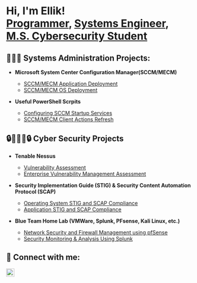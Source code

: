 <h1>Hi, I'm Ellik! <br/><a href="https://github.com/ellikt1">Programmer</a>, <a href="https://www.linkedin.com/in/ellik-trotman-a575581ba">Systems Engineer</a>, <a href="https://www.linkedin.com/in/ellik-trotman-a575581ba">M.S. Cybersecurity Student</a></h1>

<h2>👨🏿‍💻 Systems Administration Projects:</h2>

- <b>Microsoft System Center Configuration Manager(SCCM/MECM)</b>
  - [SCCM/MECM Application Deployment](https://github.com/ellikt1/SCCM-MECM-Application-Deployment.git)
  - [SCCM/MECM OS Deployment](https://github.com/ellikt1/SCCM-MECM-OS-Deployment.git)

- <b>Useful PowerShell Scrpits</b>
  - [Configuring SCCM Startup Services](https://github.com/ellikt1/Configuring-SCCM-Startup-Services.git)
  - [SCCM/MECM Client Actions Refresh ](https://github.com/ellikt1/Configuration-Manager-Client-Actions.git)


<h2>🔒👨🏿‍💻🔒 Cyber Security Projects</h2>

- <b>Tenable Nessus</b>
  - [Vulnerability Assessment](https://github.com/ellikt1/Vulnerability-Scan-Assessments.git)
  - [Enterprise Vulnerability Management Assessment](https://github.com/ellikt1/Enterprise-Vulnerability-Management-Assessment.git)

- <b> Security Implementation Guide (STIG) & Security Content Automation Protocol (SCAP) </b>
  - [Operating System STIG and SCAP Compliance](https://github.com/ellikt1/STIG-and-SCAP-Compliance-for-Windows-10-11-VMs.git)
  - [Application STIG and SCAP Compliance](https://github.com/ellikt1/Application-STIG-SCAP-Compliance.git)


- <b>Blue Team Home Lab (VMWare, Splunk, PFsense, Kali Linux, etc.)</b>
  - [Network Security and Firewall Management using pfSense](https://github.com/ellikt1/Network-Security-and-Firewall-Management-using-pfSense.git)
  - [Security Monitoring & Analysis Using Splunk](https://github.com/ellikt1/Security-Monitoring-Analysis-Using-Splunk.git)


<h2> 🤳 Connect with me:</h2>


[<img align="left" alt="EllikTrotman | LinkedIn" width="22px" src="https://cdn.jsdelivr.net/npm/simple-icons@v3/icons/linkedin.svg" />][linkedin]



[linkedin]: https://www.linkedin.com/in/ellik-trotman-a575581ba

<!--
**Ellikt1/Ellikt1** is a ✨ _special_ ✨ repository because its `README.md` (this file) appears on your GitHub profile.

Here are some ideas to get you started:

- 🔭 I’m currently working on ...
- 🌱 I’m currently learning ...
- 👯 I’m looking to collaborate on ...
- 🤔 I’m looking for help with ...
- 💬 Ask me about ...
- 📫 How to reach me: ...
- 😄 Pronouns: ...
- ⚡ Fun fact: ...
-->

